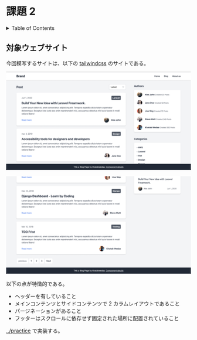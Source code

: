 # 課題 2

<!-- START doctoc generated TOC please keep comment here to allow auto update -->
<!-- DON'T EDIT THIS SECTION, INSTEAD RE-RUN doctoc TO UPDATE -->
<details>
<summary>Table of Contents</summary>

- [対象ウェブサイト](#%E5%AF%BE%E8%B1%A1%E3%82%A6%E3%82%A7%E3%83%96%E3%82%B5%E3%82%A4%E3%83%88)

</details>
<!-- END doctoc generated TOC please keep comment here to allow auto update -->

## 対象ウェブサイト

今回模写するサイトは、以下の [tailwindcss](https://tailwindcomponents.com/component/blog-page/landing) のサイトである。

![](assets/website1.png)

![](assets/website2.png)

以下の点が特徴的である。

- ヘッダーを有していること
- メインコンテンツとサイドコンテンツで 2 カラムレイアウトであること
- パージネーションがあること
- フッターはスクロールに依存せず固定された場所に配置されていること

[../practice](../practice/) で実装する。
